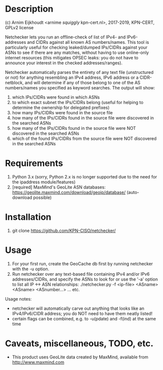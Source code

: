 # Description  

(c) Arnim Eijkhoudt \<arnime _squiggly_ kpn-cert.nl\>, 2017-2019, KPN-CERT, GPLv2 license
  
Netchecker lets you run an offline-check of list of IPv4- and IPv6-addresses and CIDRs against all known AS numbers/names. This tool is particularly useful for checking leaked/dumped IPs/CIDRs against your ASNs to see if there are any matches, without having to use online-only internet resources (this mitigates OPSEC leaks: you do not have to announce your interest in the checked addresses/ranges).
  
Netchecker automatically parses the entirety of any text file (unstructured or not) for anything resembling an IPv4 address, IPv6 address or a CIDR-netblock, and will determine if any of those belong to one of the AS numbers/names you specified as keyword searches. The output will show:

1) which IPs/CIDRs were found in which ASNs
2) to which exact subnet the IPs/CIDRs belong (useful for helping to determine the ownership for delegated prefixes)
3) how many IPs/CIDRs were found in the source file
4) how many of the IPs/CIDRs found in the source file were discovered in the searched ASNs
5) how many of the IPs/CIDRs found in the source file were NOT discovered in the searched ASNs
6) which of the found IPs/CIDRs from the source file were NOT discovered in the searched ASNs

# Requirements  
  
1) Python 3.x (sorry, Python 2.x is no longer supported due to the need for the ipaddress module/features)
2) [required] MaxMind's GeoLite ASN databases: https://geolite.maxmind.com/download/geoip/database/ (auto-download possible)
  
# Installation  
  
1) git clone https://github.com/KPN-CISO/netchecker/

# Usage  
  
1) For your first run, create the GeoCache db first by running netchecker with the -u option.
2) Run netchecker over any text-based file containing IPv4 and/or IPv6 addresses/CIDRs, and specify the ASNs to look for or use the '-a' option to list all IP <-> ASN relationships:
   ./netchecker.py -f \<ip-file\> \<ASname\> \<ASname\> \<ASnumber...\> ... etc.

Usage notes:
- netchecker will automatically carve out anything that looks like an IPv4/IPv6/CIDR address; you do NOT need to have them neatly listed!
- certain flags can be combined, e.g. to -u(pdate) and -f(ind) at the same time

# Caveats, miscellaneous, TODO, etc.  
  
- This product uses GeoLite data created by MaxMind, available from http://www.maxmind.com

